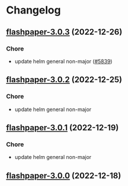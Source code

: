 # Changelog



## [flashpaper-3.0.3](https://github.com/truecharts/charts/compare/flashpaper-3.0.2...flashpaper-3.0.3) (2022-12-26)

### Chore

- update helm general non-major ([#5839](https://github.com/truecharts/charts/issues/5839))
  
  


## [flashpaper-3.0.2](https://github.com/truecharts/charts/compare/flashpaper-3.0.1...flashpaper-3.0.2) (2022-12-25)

### Chore

- update helm general non-major
  
  


## [flashpaper-3.0.1](https://github.com/truecharts/charts/compare/flashpaper-3.0.0...flashpaper-3.0.1) (2022-12-19)

### Chore

- update helm general non-major
  
  


## [flashpaper-3.0.0](https://github.com/truecharts/charts/compare/flashpaper-2.0.3...flashpaper-3.0.0) (2022-12-18)


